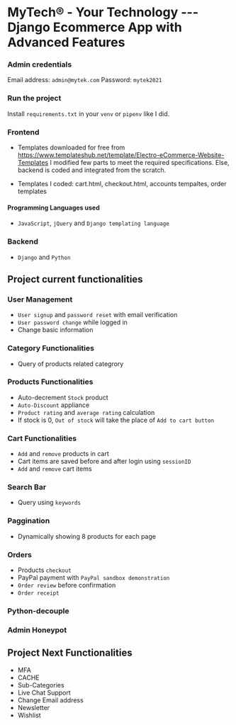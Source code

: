 # MyTech® - Your Technology --- Django Ecommerce App with Advanced Features

### Admin credentials

Email address: `admin@mytek.com` 
Password: `mytek2021`

### Run the project

Install `requirements.txt` in your `venv` or `pipenv` like I did. 

### Frontend

- Templates downloaded for free from https://www.templateshub.net/template/Electro-eCommerce-Website-Templates 
  I modified few parts to meet the required specifications. Else, backend is coded and integrated from the scratch.
  
- Templates I coded: cart.html, checkout.html, accounts tempaltes, order templates

#### Programming Languages used

- `JavaScript`, `jQuery` and `Django templating language`

### Backend 

- `Django` and `Python`


## Project current functionalities

### User Management

- `User signup` and `password reset` with email verification
- `User password change` while logged in
- Change basic information

### Category Functionalities

- Query of products related categrory

### Products Functionalities

- Auto-decrement `Stock` product
- `Auto-Discount` appliance
- `Product rating` and `average rating` calculation
- If stock is 0, `Out of stock` will take the place of `Add to cart button`

### Cart Functionalities

- `Add` and `remove` products in cart
- Cart items are saved before and after login using `sessionID`
- `Add` and `remove` cart items

### Search Bar

- Query using `keywords`

### Paggination

- Dynamically showing 8 products for each page

### Orders

- Products `checkout`
- PayPal payment with `PayPal sandbox demonstration`
- `Order review` before confirmation
- `Order receipt`

### Python-decouple

### Admin Honeypot


## Project Next Functionalities

- MFA
- CACHE
- Sub-Categories
- Live Chat Support
- Change Email address
- Newsletter
- Wishlist










